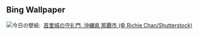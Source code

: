 ## Bing Wallpaper
![](https://www.bing.com/th?id=OHR.Qingming2025_JA-JP2915866958_UHD.jpg&w=1000)今日の壁紙: &nbsp;[首里城の守礼門, 沖縄県 那覇市 (© Richie Chan/Shutterstock)](https://www.bing.com/th?id=OHR.Qingming2025_JA-JP2915866958_UHD.jpg)
<br><br/>
